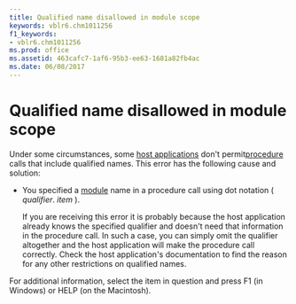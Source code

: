 ```yaml
---
title: Qualified name disallowed in module scope
keywords: vblr6.chm1011256
f1_keywords:
- vblr6.chm1011256
ms.prod: office
ms.assetid: 463cafc7-1af6-95b3-ee63-1681a82fb4ac
ms.date: 06/08/2017
---
```



# Qualified name disallowed in module scope

Under some circumstances, some [host applications](vbe-glossary.md) don't permit[procedure](vbe-glossary.md) calls that include qualified names. This error has the following cause and solution:



- You specified a [module](vbe-glossary.md) name in a procedure call using dot notation ( _qualifier_. _item_ ).
    
    If you are receiving this error it is probably because the host application already knows the specified qualifier and doesn't need that information in the procedure call. In such a case, you can simply omit the qualifier altogether and the host application will make the procedure call correctly. Check the host application's documentation to find the reason for any other restrictions on qualified names.
    

For additional information, select the item in question and press F1 (in Windows) or HELP (on the Macintosh).

